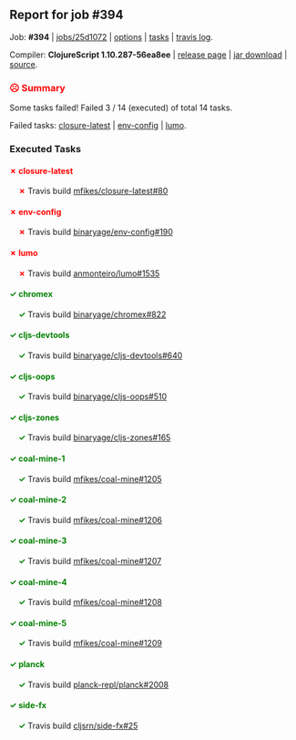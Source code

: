 ## Report for job #394

Job: **#394** | [jobs/25d1072](https://github.com/cljs-oss/canary/commit/25d10724b730c83ef72ad31e9fef6e9fd1b4b866) | [options](options.edn) | [tasks](tasks.edn) | [travis log](https://travis-ci.org/cljs-oss/canary/builds/383546190).

Compiler: **ClojureScript 1.10.287-56ea8ee** | [release page](https://github.com/cljs-oss/canary/releases/tag/r1.10.287-56ea8ee) | [jar download](https://github.com/cljs-oss/canary/releases/download/r1.10.287-56ea8ee/clojurescript-1.10.287-56ea8ee.jar) | [source](https://github.com/clojure/clojurescript/commit/56ea8ee0de17cac909b09e2bdc1281d02e5404c9).

### <b style='color:red'>☹ Summary</b>

Some tasks failed! Failed 3 / 14 (executed) of total 14 tasks.

Failed tasks: [closure-latest](#-closure-latest) | [env-config](#-env-config) | [lumo](#-lumo).

### Executed Tasks

#### <b style='color:red'>&#x2717; closure-latest</b>
&nbsp;&nbsp;&nbsp;&nbsp;<b style='color:red'>&#x2717;</b> Travis build [mfikes/closure-latest#80](https://travis-ci.org/mfikes/closure-latest/builds/383546918)<br>

#### <b style='color:red'>&#x2717; env-config</b>
&nbsp;&nbsp;&nbsp;&nbsp;<b style='color:red'>&#x2717;</b> Travis build [binaryage/env-config#190](https://travis-ci.org/binaryage/env-config/builds/383546952)<br>

#### <b style='color:red'>&#x2717; lumo</b>
&nbsp;&nbsp;&nbsp;&nbsp;<b style='color:red'>&#x2717;</b> Travis build [anmonteiro/lumo#1535](https://travis-ci.org/anmonteiro/lumo/builds/383546956)<br>

#### <b style='color:green'>&#x2713; chromex</b>
&nbsp;&nbsp;&nbsp;&nbsp;<b style='color:green'>&#x2713;</b> Travis build [binaryage/chromex#822](https://travis-ci.org/binaryage/chromex/builds/383546871)<br>

#### <b style='color:green'>&#x2713; cljs-devtools</b>
&nbsp;&nbsp;&nbsp;&nbsp;<b style='color:green'>&#x2713;</b> Travis build [binaryage/cljs-devtools#640](https://travis-ci.org/binaryage/cljs-devtools/builds/383546889)<br>

#### <b style='color:green'>&#x2713; cljs-oops</b>
&nbsp;&nbsp;&nbsp;&nbsp;<b style='color:green'>&#x2713;</b> Travis build [binaryage/cljs-oops#510](https://travis-ci.org/binaryage/cljs-oops/builds/383546897)<br>

#### <b style='color:green'>&#x2713; cljs-zones</b>
&nbsp;&nbsp;&nbsp;&nbsp;<b style='color:green'>&#x2713;</b> Travis build [binaryage/cljs-zones#165](https://travis-ci.org/binaryage/cljs-zones/builds/383546901)<br>

#### <b style='color:green'>&#x2713; coal-mine-1</b>
&nbsp;&nbsp;&nbsp;&nbsp;<b style='color:green'>&#x2713;</b> Travis build [mfikes/coal-mine#1205](https://travis-ci.org/mfikes/coal-mine/builds/383546925)<br>

#### <b style='color:green'>&#x2713; coal-mine-2</b>
&nbsp;&nbsp;&nbsp;&nbsp;<b style='color:green'>&#x2713;</b> Travis build [mfikes/coal-mine#1206](https://travis-ci.org/mfikes/coal-mine/builds/383546927)<br>

#### <b style='color:green'>&#x2713; coal-mine-3</b>
&nbsp;&nbsp;&nbsp;&nbsp;<b style='color:green'>&#x2713;</b> Travis build [mfikes/coal-mine#1207](https://travis-ci.org/mfikes/coal-mine/builds/383546935)<br>

#### <b style='color:green'>&#x2713; coal-mine-4</b>
&nbsp;&nbsp;&nbsp;&nbsp;<b style='color:green'>&#x2713;</b> Travis build [mfikes/coal-mine#1208](https://travis-ci.org/mfikes/coal-mine/builds/383546941)<br>

#### <b style='color:green'>&#x2713; coal-mine-5</b>
&nbsp;&nbsp;&nbsp;&nbsp;<b style='color:green'>&#x2713;</b> Travis build [mfikes/coal-mine#1209](https://travis-ci.org/mfikes/coal-mine/builds/383546950)<br>

#### <b style='color:green'>&#x2713; planck</b>
&nbsp;&nbsp;&nbsp;&nbsp;<b style='color:green'>&#x2713;</b> Travis build [planck-repl/planck#2008](https://travis-ci.org/planck-repl/planck/builds/383546960)<br>

#### <b style='color:green'>&#x2713; side-fx</b>
&nbsp;&nbsp;&nbsp;&nbsp;<b style='color:green'>&#x2713;</b> Travis build [cljsrn/side-fx#25](https://travis-ci.org/cljsrn/side-fx/builds/383546988)<br>